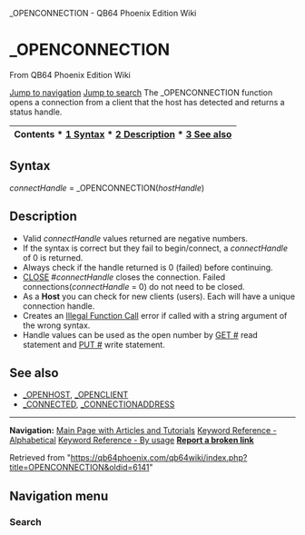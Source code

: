 


\_OPENCONNECTION - QB64 Phoenix Edition Wiki








# \_OPENCONNECTION



From QB64 Phoenix Edition Wiki



[Jump to navigation](#mw-head)
[Jump to search](#searchInput)
The \_OPENCONNECTION function opens a connection from a client that the host has detected and returns a status handle.


  






| Contents * [1 Syntax](#Syntax) * [2 Description](#Description) * [3 See also](#See_also) |
| --- |


## Syntax


*connectHandle* = \_OPENCONNECTION(*hostHandle*)
  




## Description


* Valid *connectHandle* values returned are negative numbers.
* If the syntax is correct but they fail to begin/connect, a *connectHandle* of 0 is returned.
* Always check if the handle returned is 0 (failed) before continuing.
* [CLOSE](/qb64wiki/index.php/CLOSE "CLOSE") #*connectHandle* closes the connection. Failed connections(*connectHandle* = 0) do not need to be closed.
* As a **Host** you can check for new clients (users). Each will have a unique connection handle.
* Creates an [Illegal Function Call](/qb64wiki/index.php/ERROR_Codes "ERROR Codes") error if called with a string argument of the wrong syntax.
* Handle values can be used as the open number by [GET #](/qb64wiki/index.php/GET_(TCP/IP_statement) "GET (TCP/IP statement)") read statement and [PUT #](/qb64wiki/index.php/PUT_(TCP/IP_statement) "PUT (TCP/IP statement)") write statement.


  




## See also


* [\_OPENHOST](/qb64wiki/index.php/OPENHOST "OPENHOST"), [\_OPENCLIENT](/qb64wiki/index.php/OPENCLIENT "OPENCLIENT")
* [\_CONNECTED](/qb64wiki/index.php/CONNECTED "CONNECTED"), [\_CONNECTIONADDRESS](/qb64wiki/index.php/CONNECTIONADDRESS "CONNECTIONADDRESS")


  






---


**Navigation:**
[Main Page with Articles and Tutorials](/qb64wiki/index.php/Main_Page "Main Page")
[Keyword Reference - Alphabetical](/qb64wiki/index.php/Keyword_Reference_-_Alphabetical "Keyword Reference - Alphabetical")
[Keyword Reference - By usage](/qb64wiki/index.php/Keyword_Reference_-_By_usage "Keyword Reference - By usage")
**[Report a broken link](https://qb64phoenix.com/forum/showthread.php?tid=2800)**  





Retrieved from "<https://qb64phoenix.com/qb64wiki/index.php?title=OPENCONNECTION&oldid=6141>"




## Navigation menu








### Search





















